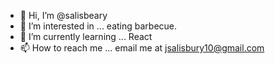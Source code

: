 - 👋 Hi, I’m @salisbeary
- 👀 I’m interested in ... eating barbecue.
- 🌱 I’m currently learning ... React
- 📫 How to reach me ... email me at jsalisbury10@gmail.com

<!---
salisbeary/salisbeary is a ✨ special ✨ repository because its `README.md` (this file) appears on your GitHub profile.
You can click the Preview link to take a look at your changes.
--->

